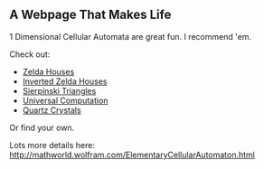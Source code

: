 ## A Webpage That Makes Life

1 Dimensional Cellular Automata are great fun. I recommend 'em.

Check out:

* [Zelda Houses][z]
* [Inverted Zelda Houses][iz]
* [Sierpinski Triangles][st]
* [Universal Computation][uc]
* [Quartz Crystals][qc]

Or find your own.

Lots more details here: http://mathworld.wolfram.com/ElementaryCellularAutomaton.html


[z]:  http://demo.adambachman.org/wolfram/?rule=73
[iz]: http://demo.adambachman.org/wolfram/?rule=109
[hh]: http://demo.adambachman.org/wolfram/?rule=105
[st]: http://demo.adambachman.org/wolfram/?rule=90
[uc]: http://demo.adambachman.org/wolfram/?rule=110
[qc]: http://demo.adambachman.org/wolfram/?rule=169
